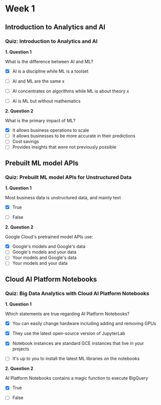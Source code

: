 # Week 1

## Introduction to Analytics and AI
### Quiz: Introduction to Analytics and AI

**1. Question 1**

What is the difference between AI and ML?

- [x] AI is a discipline while ML is a toolset
- [ ] AI and ML are the same x
- [ ] AI concentrates on algorithms while ML is about theory x
- [ ] AI is ML but without mathematics


**2. Question 2**

What is the primary impact of ML?

- [x] It allows business operations to scale
- [ ] It allows businesses to be more accurate in their predictions
- [ ] Cost savings
- [ ] Provides insights that were not previously possible

## Prebuilt ML model APIs

### Quiz: Prebuilt ML model APIs for Unstructured Data

**1. Question 1**

Most business data is unstructured data, and mainly text

- [x] True
- [ ] False


**2. Question 2**

Google Cloud's pretrained model APIs use:

- [x] Google's models and Google's data
- [ ] Google's models and your data
- [ ] Your models and Google's data
- [ ] Your models and your data

## Cloud AI Platform Notebooks

### Quiz: Big Data Analytics with Cloud AI Platform Notebooks

**1. Question 1**

Which statements are true regarding AI Platform Notebooks?

- [x] You can easily change hardware including adding and removing GPUs
- [x] They use the latest open-source version of JupyterLab
- [x] Notebook instances are standard GCE instances that live in your projects
- [ ] It's up to you to install the latest ML libraries on the notebooks


**2. Question 2**

AI Platform Notebooks contains a magic function to execute BigQuery 


- [x] True
- [ ] False


